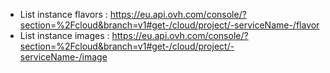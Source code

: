 - List instance flavors : https://eu.api.ovh.com/console/?section=%2Fcloud&branch=v1#get-/cloud/project/-serviceName-/flavor
- List instance images : https://eu.api.ovh.com/console/?section=%2Fcloud&branch=v1#get-/cloud/project/-serviceName-/image
